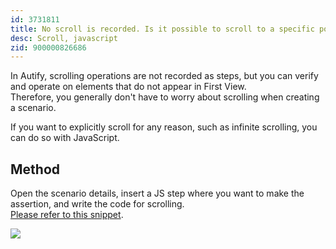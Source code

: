 ```yaml
---
id: 3731811
title: No scroll is recorded. Is it possible to scroll to a specific position?
desc: Scroll, javascript
zid: 900000826686
---
```


In Autify, scrolling operations are not recorded as steps, but you can verify and operate on elements that do not appear in First View. <br> Therefore, you generally don't have to worry about scrolling when creating a scenario.

If you want to explicitly scroll for any reason, such as infinite scrolling, you can do so with JavaScript. <br>

## Method

Open the scenario details, insert a JS step where you want to make the assertion, and write the code for scrolling. <br>[Please refer to this snippet](https://github.com/autifyhq/autify-javascript-snippets/blob/master/snippets/scroll.js).

![](https://downloads.intercomcdn.com/i/o/186670765/aed08824828820aa6fcb7677/_2019-09-25_2.01.22+%281%29.png)

<br>
